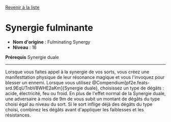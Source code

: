 [Revenir à la liste](..)

# Synergie fulminante

 * **Nom d'origine** : Fulminating Synergy
 * **Niveau** : 16


<p><span><strong>Prérequis</strong> Synergie duale<br></span></p>
<hr>
<p>Lorsque vous faites appel à la synergie de vos sorts, vous créez une manifesttation physique de leur résonance magique et vous l'invoquez pour blesser un ennemi. Lorsque vous utilisez @Compendium[pf2e.feats-srd.9EqUTnbV8WHE2aKm]{Synergie duale}, choisissez un type de dégâts : acide, électricité, feu ou froid. En plus de l'effet normal de la Synergie duale, une adversaire à mois de 9m de vous subit un montant de dégâts du type choisi égal au niveau du sort. Si le sort inflige déjà des dégâts du type choisi, combinez les dégâts avant d'appliquer les faiblesses et les résistances.&nbsp;</p>